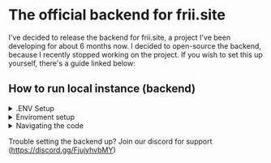 # The official backend for frii.site

I've decided to release the backend for frii.site, a project I've been developing for about 6 months now. 
I decided to open-source the backend, because I recently stopped working on the project. If you wish to set this up yourself, there's a guide linked below:

## How to run local instance (backend)

<details>
  <summary>.ENV Setup</summary>

  
You'll need the following keys:
P.S: These keys are listed in the following format: `Service (key name in .ENV file) - usage`

Optional:
  - [IPInfo](https://ipinfo.io/developers) (IPINFO_KEY) - Gets country details and associates them with users. WARN: Not setting up this key might cause instability / crashes.
  - Discord webhook (DC_TRACE and DC_WEBHOOK. Usage requires some slight code changes) - Sends logs to certain channels
  - [Sentry](https://sentry.io/welcome/) (SENTRY_URL) - Used for debugging. WARN: Not setting up this key might cause instability / crashes.
  - [GitHub](https://github.com/settings/tokens) (GH_KEY) - Used for translations 

Required:
  - [Resend](https://resend.com/) (RESEND_KEY) - Used for email verification
  - [MongoDB](https://www.mongodb.com/) (MONGODB_URL) - Used for storing data
  - [Cloudflare API key](https://developers.cloudflare.com/fundamentals/api/get-started/create-token/) (CF_KEY_W and CF_KEY_R) - Used for DNS management
  - Cloudflare Email (EMAIL) - Used for DNS management. (Make sure to use the email your cloudflare account is associated with)
  - [Cloudflare Zone](https://developers.cloudflare.com/fundamentals/setup/find-account-and-zone-ids/) (ZONEID) - DNS management
  - [Fernet encryption key](https://fernetkeygen.com/) (ENC_KEY) - Used for encrypting certain data in the database.

After setting up these keys, you can continue to Enviroment setup
  
</details>

<details>
  <summary>Enviroment setup</summary>

  1. Make sure you have Python >3.8 installed
  2. Clone this repository (`git clone https://github.com/ctih1/frii.site-backend`)
  3. Go to the directory (`cd frii.site-backend`)
  4. Install required dependencies (`pip install -r requirements.txt`)

  After this, you can run the server using `python server.py`, which will create an instance on localhost:5123
  
</details>

<details>
  <summary>Navigating the code</summary>

  So, now the hard part: navigating the code

  The frii.site backend has been rewritten multiple times, but it's still messy and barely organized. 

  1. `server.py` listens for requests to the server, and passes headers / the JSON body to `connector.py`
  2. `connector.py` routes the request information to the correct function
  3. `funcs/(?).py` executes the right functions, and returns data
  4. `connector.py` organizes the data in the flask "Response" class, and returns it to `server.py` 
</details>

Trouble setting the backend up? Join our discord for support (https://discord.gg/FjujyhvbMY)
